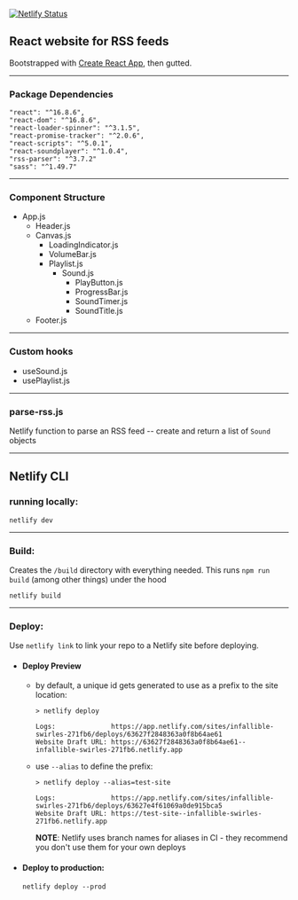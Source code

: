 [![Netlify Status](https://api.netlify.com/api/v1/badges/2f44b19a-4cfc-4887-8795-b04a3a01e34f/deploy-status)](https://app.netlify.com/sites/infallible-swirles-271fb6/deploys)

## React website for RSS feeds

Bootstrapped with [Create React App](https://github.com/facebook/create-react-app), then gutted.

---

### **Package Dependencies**

    "react": "^16.8.6",
    "react-dom": "^16.8.6",
    "react-loader-spinner": "^3.1.5",
    "react-promise-tracker": "^2.0.6",
    "react-scripts": "^5.0.1",
    "react-soundplayer": "^1.0.4",
    "rss-parser": "^3.7.2"
    "sass": "^1.49.7"

---

### **Component Structure**

- App.js
    - Header.js
    - Canvas.js
      - LoadingIndicator.js
      - VolumeBar.js
      - Playlist.js
        - Sound.js
          - PlayButton.js
          - ProgressBar.js
          - SoundTimer.js
          - SoundTitle.js
    - Footer.js

---

### **Custom hooks**

- useSound.js
- usePlaylist.js

---

### parse-rss.js

Netlify function to parse an RSS feed -- create and return a list of `Sound` objects

---

## Netlify CLI

### running locally:

```
netlify dev
```

---

### Build:

Creates the `/build` directory with everything needed.  This runs `npm run build` (among other things) under the hood

```
netlify build
```

---

### Deploy:

Use `netlify link` to link your repo to a Netlify site before deploying.

-   #### Deploy Preview

    - by default, a unique id gets generated to use as a prefix to the site location:

      ```
      > netlify deploy

      Logs:              https://app.netlify.com/sites/infallible-swirles-271fb6/deploys/63627f2848363a0f8b64ae61
      Website Draft URL: https://63627f2848363a0f8b64ae61--infallible-swirles-271fb6.netlify.app
      ```

    - use `--alias` to define the prefix:


      ```
      > netlify deploy --alias=test-site

      Logs:              https://app.netlify.com/sites/infallible-swirles-271fb6/deploys/63627e4f61069a0de915bca5
      Website Draft URL: https://test-site--infallible-swirles-271fb6.netlify.app
      ```

      **NOTE**: Netlify uses branch names for aliases in CI - they recommend you don't use them for your own deploys


  - #### Deploy to production:

    ```
    netlify deploy --prod
    ```
